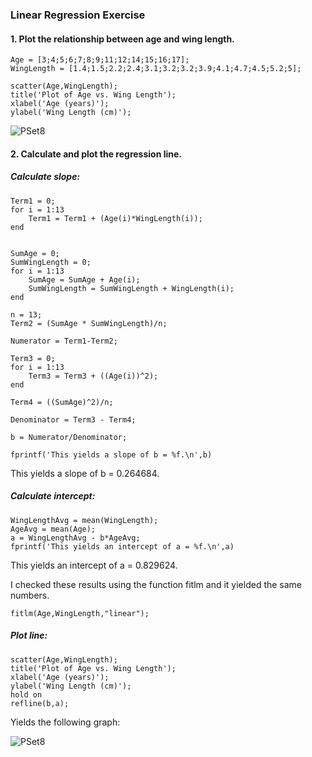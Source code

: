 ### Linear Regression Exercise

#### 1. Plot the relationship between age and wing length. 

```
Age = [3;4;5;6;7;8;9;11;12;14;15;16;17];
WingLength = [1.4;1.5;2.2;2.4;3.1;3.2;3.2;3.9;4.1;4.7;4.5;5.2;5];

scatter(Age,WingLength);
title('Plot of Age vs. Wing Length');
xlabel('Age (years)');
ylabel('Wing Length (cm)');
```


![PSet8](https://user-images.githubusercontent.com/112706184/193486721-14af907b-bd9c-4f05-9fc3-45b6297ca0f3.jpg)

#### 2. Calculate and plot the regression line. 

##### Calculate slope:

```
Term1 = 0;
for i = 1:13
    Term1 = Term1 + (Age(i)*WingLength(i));
end


SumAge = 0;
SumWingLength = 0;
for i = 1:13
    SumAge = SumAge + Age(i);
    SumWingLength = SumWingLength + WingLength(i);
end

n = 13;
Term2 = (SumAge * SumWingLength)/n;

Numerator = Term1-Term2;

Term3 = 0;
for i = 1:13
    Term3 = Term3 + ((Age(i))^2);
end

Term4 = ((SumAge)^2)/n;

Denominator = Term3 - Term4;

b = Numerator/Denominator;

fprintf('This yields a slope of b = %f.\n',b)
```
This yields a slope of b = 0.264684.

##### Calculate intercept:

```
WingLengthAvg = mean(WingLength);
AgeAvg = mean(Age);
a = WingLengthAvg - b*AgeAvg;
fprintf('This yields an intercept of a = %f.\n',a)
```
This yields an intercept of a = 0.829624.

I checked these results using the function fitlm and it yielded the same numbers. 

```
fitlm(Age,WingLength,"linear");
```


##### Plot line: 

```
scatter(Age,WingLength);
title('Plot of Age vs. Wing Length');
xlabel('Age (years)');
ylabel('Wing Length (cm)');
hold on
refline(b,a);
```

Yields the following graph: 

![PSet8](https://user-images.githubusercontent.com/112706184/193488198-d64045cc-d959-4be6-9000-2389678c13a8.jpg)


